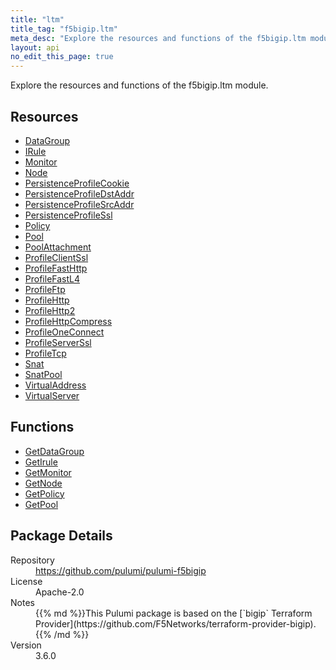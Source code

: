 ```yaml
---
title: "ltm"
title_tag: "f5bigip.ltm"
meta_desc: "Explore the resources and functions of the f5bigip.ltm module."
layout: api
no_edit_this_page: true
---
```


<!-- WARNING: this file was generated by Pulumi Docs Generator. -->
<!-- Do not edit by hand unless you're certain you know what you are doing! -->

Explore the resources and functions of the f5bigip.ltm module.

<h2 id="resources">Resources</h2>
<ul class="api">
    <li><a href="datagroup" title="DataGroup"><span class="api-symbol api-symbol--resource"></span>DataGroup</a></li>
    <li><a href="irule" title="IRule"><span class="api-symbol api-symbol--resource"></span>IRule</a></li>
    <li><a href="monitor" title="Monitor"><span class="api-symbol api-symbol--resource"></span>Monitor</a></li>
    <li><a href="node" title="Node"><span class="api-symbol api-symbol--resource"></span>Node</a></li>
    <li><a href="persistenceprofilecookie" title="PersistenceProfileCookie"><span class="api-symbol api-symbol--resource"></span>PersistenceProfileCookie</a></li>
    <li><a href="persistenceprofiledstaddr" title="PersistenceProfileDstAddr"><span class="api-symbol api-symbol--resource"></span>PersistenceProfileDstAddr</a></li>
    <li><a href="persistenceprofilesrcaddr" title="PersistenceProfileSrcAddr"><span class="api-symbol api-symbol--resource"></span>PersistenceProfileSrcAddr</a></li>
    <li><a href="persistenceprofilessl" title="PersistenceProfileSsl"><span class="api-symbol api-symbol--resource"></span>PersistenceProfileSsl</a></li>
    <li><a href="policy" title="Policy"><span class="api-symbol api-symbol--resource"></span>Policy</a></li>
    <li><a href="pool" title="Pool"><span class="api-symbol api-symbol--resource"></span>Pool</a></li>
    <li><a href="poolattachment" title="PoolAttachment"><span class="api-symbol api-symbol--resource"></span>PoolAttachment</a></li>
    <li><a href="profileclientssl" title="ProfileClientSsl"><span class="api-symbol api-symbol--resource"></span>ProfileClientSsl</a></li>
    <li><a href="profilefasthttp" title="ProfileFastHttp"><span class="api-symbol api-symbol--resource"></span>ProfileFastHttp</a></li>
    <li><a href="profilefastl4" title="ProfileFastL4"><span class="api-symbol api-symbol--resource"></span>ProfileFastL4</a></li>
    <li><a href="profileftp" title="ProfileFtp"><span class="api-symbol api-symbol--resource"></span>ProfileFtp</a></li>
    <li><a href="profilehttp" title="ProfileHttp"><span class="api-symbol api-symbol--resource"></span>ProfileHttp</a></li>
    <li><a href="profilehttp2" title="ProfileHttp2"><span class="api-symbol api-symbol--resource"></span>ProfileHttp2</a></li>
    <li><a href="profilehttpcompress" title="ProfileHttpCompress"><span class="api-symbol api-symbol--resource"></span>ProfileHttpCompress</a></li>
    <li><a href="profileoneconnect" title="ProfileOneConnect"><span class="api-symbol api-symbol--resource"></span>ProfileOneConnect</a></li>
    <li><a href="profileserverssl" title="ProfileServerSsl"><span class="api-symbol api-symbol--resource"></span>ProfileServerSsl</a></li>
    <li><a href="profiletcp" title="ProfileTcp"><span class="api-symbol api-symbol--resource"></span>ProfileTcp</a></li>
    <li><a href="snat" title="Snat"><span class="api-symbol api-symbol--resource"></span>Snat</a></li>
    <li><a href="snatpool" title="SnatPool"><span class="api-symbol api-symbol--resource"></span>SnatPool</a></li>
    <li><a href="virtualaddress" title="VirtualAddress"><span class="api-symbol api-symbol--resource"></span>VirtualAddress</a></li>
    <li><a href="virtualserver" title="VirtualServer"><span class="api-symbol api-symbol--resource"></span>VirtualServer</a></li>
</ul>

<h2 id="functions">Functions</h2>
<ul class="api">
    <li><a href="getdatagroup" title="GetDataGroup"><span class="api-symbol api-symbol--function"></span>GetDataGroup</a></li>
    <li><a href="getirule" title="GetIrule"><span class="api-symbol api-symbol--function"></span>GetIrule</a></li>
    <li><a href="getmonitor" title="GetMonitor"><span class="api-symbol api-symbol--function"></span>GetMonitor</a></li>
    <li><a href="getnode" title="GetNode"><span class="api-symbol api-symbol--function"></span>GetNode</a></li>
    <li><a href="getpolicy" title="GetPolicy"><span class="api-symbol api-symbol--function"></span>GetPolicy</a></li>
    <li><a href="getpool" title="GetPool"><span class="api-symbol api-symbol--function"></span>GetPool</a></li>
</ul>

<h2 id="package-details">Package Details</h2>
<dl class="package-details">
	<dt>Repository</dt>
	<dd><a href="https://github.com/pulumi/pulumi-f5bigip">https://github.com/pulumi/pulumi-f5bigip</a></dd>
	<dt>License</dt>
	<dd>Apache-2.0</dd>
	<dt>Notes</dt>
	<dd>{{% md %}}This Pulumi package is based on the [`bigip` Terraform Provider](https://github.com/F5Networks/terraform-provider-bigip).{{% /md %}}</dd>
	<dt>Version</dt>
	<dd>3.6.0</dd>
</dl>

